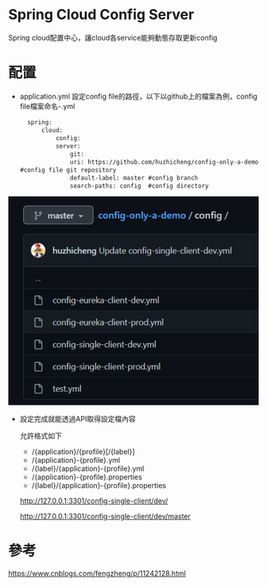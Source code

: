 # Spring Cloud Config Server
Spring cloud配置中心，讓cloud各service能夠動態存取更新config

# 配置
* application.yml 設定config file的路徑，以下以github上的檔案為例，config file檔案命名<appName>-<profile>.yml

        spring:
            cloud:
                config:
                server:
                    git:
                    uri: https://github.com/huzhicheng/config-only-a-demo #config file git repository
                    default-label: master #config branch
                    search-paths: config  #config directory
![image](./img/github_configFiles.png)

* 設定完成就能透過API取得設定檔內容

    允許格式如下
    * /{application}/{profile}[/{label}]
    * /{application}-{profile}.yml
    * /{label}/{application}-{profile}.yml
    * /{application}-{profile}.properties
    * /{label}/{application}-{profile}.properties
    
    http://127.0.0.1:3301/config-single-client/dev/
    
    http://127.0.0.1:3301/config-single-client/dev/master

# 參考
https://www.cnblogs.com/fengzheng/p/11242128.html